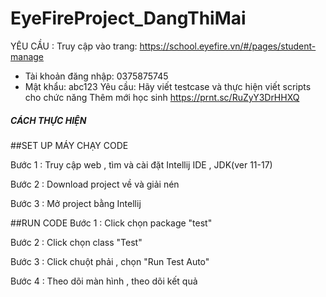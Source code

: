 # EyeFireProject_DangThiMai
YÊU CẦU : 
Truy cập vào trang: https://school.eyefire.vn/#/pages/student-manage
+ Tài khoản đăng nhập: 0375875745
+ Mật khẩu: abc123
Yêu cầu: Hãy viết testcase và thực hiện viết scripts cho chức năng Thêm mới học sinh https://prnt.sc/RuZyY3DrHHXQ

##### CÁCH THỰC HIỆN #######

##SET UP MÁY CHẠY CODE

Bước 1 : Truy cập web , tìm và cài đặt Intellij IDE , JDK(ver 11-17)

Bước 2 : Download project về và giải nén

Bước 3 : Mở project bằng Intellij

##RUN CODE
Bước 1 : Click chọn package "test"

Bước 2 : Click chọn class "Test"

Bước 3 : Click chuột phải , chọn "Run Test Auto"

Bước 4 : Theo dõi màn hình , theo dõi kết quả
